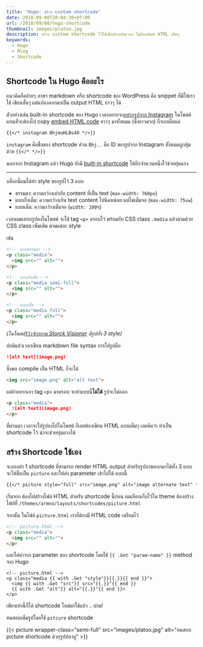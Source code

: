 ```yaml
---
title: "Hugo: สร้าง custom shortcode"
date: 2018-09-08T20:04:30+07:00
url: /2018/09/08/hugo-shortcode
thumbnail: images/platoo.jpg
description: สร้าง custom shortcode ไว้ใช้เพื่อประหยัดเวลา ไม่ต้องพิมพ์ HTML เต็มๆ
keywords:
  - Hugo
  - Blog
  - Shortcode
---
```


## Shortcode ใน Hugo คืออะไร

แนวคิดก็คล้ายๆ ภาษา markdown หรือ shortcode ของ WordPress คือ snippet ที่มีให้เราใช้ เขียนสั้นๆ แต่แปลงออกมาเป็น output HTML ยาวๆ ได้

ตัวอย่างเช่น built-in shortcode ของ Hugo เวลาอยากจะ[แทรกรูปจาก Instagram](https://gohugo.io/content-management/shortcodes/#example-instagram-input)
ในโพสต์ แทนที่จะต้องไป copy [embed HTML code](https://help.instagram.com/513918941996087)
ยาวๆ มาทั้งหมด (ซึ่งยาวมาก) ก็จะเหลือแค่

```markdown
{{</* instagram BhjmuHLBs48 */>}}
```

`instagram` คือชื่อของ shortcode ส่วน `Bhj..` คือ ID ของรูปจาก Instagram
ทั้งหมดถูกหุ้มด้วย `{{</* */>}}`

นอกจาก Instagram แล้ว Hugo ยังมี [built-in shortcode](https://gohugo.io/content-management/shortcodes/#use-hugo-s-built-in-shortcodes)
ให้อีกจำนวนหนึ่งไว้ช่วยทุ่นแรง

---

บล็อกนี้ผมได้ทำ style ของรูปไว้ 3 แบบ

- ธรรมดา: ความกว้างเท่ากับ content ที่เป็น text (`max-width: 760px`)
- แบบกึ่งเต็ม: ความกว้างเกิน text content ไปนิดหน่อย แต่ไม่เต็มจอ (`max-width: 75vw`)
- แบบเต็ม: ความกว้างเต็มจอ (`width: 100%`)

เวลาผมแทรกรูปลงในโพสต์ จะใช้ tag `<p>` ครอบไว้
พร้อมกับ CSS class `.media` แล้วตามด้วย CSS class เพิ่มเติม ตามแต่ละ style

เช่น

```html
<!-- แบบธรรมดา -->
<p class="media">
  <img src="" alt="">
</p>

<!-- แบบกึ่งเต็ม -->
<p class="media semi-full">
  <img src="" alt="">
</p>

<!-- แบบเต็ม -->
<p class="media full">
  <img src="" alt="">
</p>
```

_(ในโพสต์[รีวิวจักรยาน Storck Visioner](https://armno.in.th/2018/03/17/review-storck-vision-comp-g1/) มีรูปทั้ง 3 style)_

ปกติแล้วเวลาเขียน markdown file syntax การใส่รูปคือ

```markdown
![alt text](image.png)
```

ซึ่งพอ compile เป็น HTML ก็จะได้

```html
<img src="image.png" alt="alt text">
```

แต่ถ้าอยากเอา tag `<p>` มาครอบ จะทำแบบนี้**ไม่ได้** รูปจะไม่ออก

```markdown
<p class="media">
  ![alt text](image.png)
</p>
```

ที่ผ่านมา เวลาจะใส่รูปลงไปในโพสต์ ก็เลยต้องเขียน HTML แบบเต็มๆ เลยคิดว่า ทำเป็น shortcode ไว้ น่าจะช่วยทุ่นแรงได้

## สร้าง Shortcode ใช้เอง

จะลองทำ 1 shortcode ที่สามารถ render HTML output สำหรับรูปภาพออกมาได้ทั้ง 3 แบบ จะให้ชื่อเป็น
`picture` และให้ส่ง parameter เข้าไปได้ แบบนี้

```markdown
{{</* picture style="full" src="image.png" alt="image alternate text" */>}}
```

เริ่มจาก ต้องไปสร้างไฟล์ HTML สำหรับ shortcode นี้ก่อน ผมเลือกเก็บไว้ใน theme
ต้องสร้างไฟล์ที่ `/themes/armno/layouts/shortcodes/picture.html`

จากนั้น ในไฟล์ `picture.html` เราก็ต้องมี HTML code เตรียมไว้

```html
<!-- picture.html -->
<p class="media">
  <img src="" alt="">
</p>
```

และใส่ค่าจาก parameter ของ shortcode โดยใช้ `{{ .Get "param-name" }}` method จาก Hugo

```text
<!-- picture.html -->
<p class="media {{ with .Get "style"}}{{.}}{{ end }}">
  <img {{ with .Get "src"}} src="{{.}}"{{ end }}
  {{ with .Get "alt"}} alt="{{.}}"{{ end }}>
</p>

```

เพียงเท่านี้ก็ได้ shortcode ใหม่มาใช้แล้ว .. ผ่าม!

ทดสอบเพิ่มรูปโดยใช้ `pitcure` shortcode

{{< picture wrapper-class="semi-full" src="images/platoo.jpg" alt="ทดสอบ picture shortcode ด้วยรูปปลาทู" >}}
